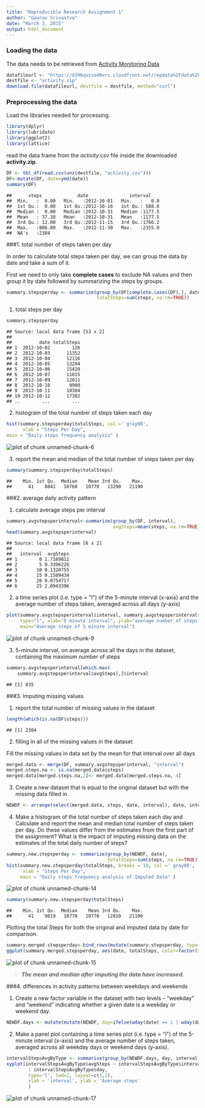 ```yaml
---
title: "Reproducible Research Assignment 1"
author: "Gaurav Srivastva"
date: "March 3, 2015"
output: html_document
---
```


### Loading the data

The data needs to be retrieved from [Activity Monitoring Data](https://d396qusza40orc.cloudfront.net/repdata%2Fdata%2Factivity.zip "Activity Monitoring Data")


```r
datafileurl <- "https://d396qusza40orc.cloudfront.net/repdata%2Fdata%2Factivity.zip"
destfile <- "activity.zip"
download.file(datafileurl, destfile = destfile, method="curl")
```

### Preprocessing the data

Load the libraries needed for processing.


```r
library(dplyr)
library(lubridate)
library(ggplot2)
library(lattice)
```

read the data frame from the *activity.csv* file inside the downloaded **activity.zip**.


```r
DF <- tbl_df(read.csv(unz(destfile, "activity.csv")))
DF<-mutate(DF, date=ymd(date))
summary(DF)
```

```
##      steps             date               interval     
##  Min.   :  0.00   Min.   :2012-10-01   Min.   :   0.0  
##  1st Qu.:  0.00   1st Qu.:2012-10-16   1st Qu.: 588.8  
##  Median :  0.00   Median :2012-10-31   Median :1177.5  
##  Mean   : 37.38   Mean   :2012-10-31   Mean   :1177.5  
##  3rd Qu.: 12.00   3rd Qu.:2012-11-15   3rd Qu.:1766.2  
##  Max.   :806.00   Max.   :2012-11-30   Max.   :2355.0  
##  NA's   :2304
```

###1. total number of steps taken per day

In order to calculate total steps taken per day, we can group the data by date and take a sum of it.

First we need to only take **complete cases** to exclude NA values and then group it by date followed by summarizing the steps by groups.


```r
summary.stepsperday <- summarize(group_by(DF[complete.cases(DF),], date), 
                                 totalSteps=sum(steps, na.rm=TRUE))
```

1. total steps per day


```r
summary.stepsperday
```

```
## Source: local data frame [53 x 2]
## 
##          date totalSteps
## 1  2012-10-02        126
## 2  2012-10-03      11352
## 3  2012-10-04      12116
## 4  2012-10-05      13294
## 5  2012-10-06      15420
## 6  2012-10-07      11015
## 7  2012-10-09      12811
## 8  2012-10-10       9900
## 9  2012-10-11      10304
## 10 2012-10-12      17382
## ..        ...        ...
```

2. histogram of the total number of steps taken each day


```r
hist(summary.stepsperday$totalSteps, col =' gray80',
      xlab = "Steps Per Day",
main = "Daily steps frequency analysis" )
```

![plot of chunk unnamed-chunk-6](figure/unnamed-chunk-6-1.png) 

3. report the mean and median of the total number of steps taken per day


```r
summary(summary.stepsperday$totalSteps)
```

```
##    Min. 1st Qu.  Median    Mean 3rd Qu.    Max. 
##      41    8841   10760   10770   13290   21190
```

###2. average daily activity pattern

1. calculate average steps per interval


```r
summary.avgstepsperinterval<-summarize(group_by(DF, interval), 
                                       avgSteps=mean(steps, na.rm=TRUE))
head(summary.avgstepsperinterval)
```

```
## Source: local data frame [6 x 2]
## 
##   interval  avgSteps
## 1        0 1.7169811
## 2        5 0.3396226
## 3       10 0.1320755
## 4       15 0.1509434
## 5       20 0.0754717
## 6       25 2.0943396
```

2. a time series plot (i.e. type = "l") of the 5-minute interval (x-axis) and the average number of steps taken, averaged across all days (y-axis)


```r
plot(summary.avgstepsperinterval$interval, summary.avgstepsperinterval$avgSteps, 
     type="l", xlab="5 minute interval", ylab="average number of steps", 
     main="Average steps of 5 minute interval")
```

![plot of chunk unnamed-chunk-9](figure/unnamed-chunk-9-1.png) 

3. 5-minute interval, on average across all the days in the dataset, containing the maximum number of steps


```r
summary.avgstepsperinterval[which.max(
    summary.avgstepsperinterval$avgSteps),]$interval
```

```
## [1] 835
```

###3. Imputing missing values

1. report the total number of missing values in the dataset


```r
length(which(is.na(DF$steps)))
```

```
## [1] 2304
```

2. filling in all of the missing values in the dataset

Fill the missing values in data set by the mean for that interval over all days


```r
merged.data <- merge(DF, summary.avgstepsperinterval, "interval")
merged.steps.na <- is.na(merged.data$steps)
merged.data[merged.steps.na,2]<- merged.data[merged.steps.na, 4]
```

3. Create a new dataset that is equal to the original dataset but with the missing data filled in.


```r
NEWDF <- arrange(select(merged.data, steps, date, interval), date, interval)
```

4. Make a histogram of the total number of steps taken each day and Calculate and report the mean and median total number of steps taken per day. Do these values differ from the estimates from the first part of the assignment? What is the impact of imputing missing data on the estimates of the total daily number of steps?


```r
summary.new.stepsperday <- summarize(group_by(NEWDF, date), 
                                     totalSteps=sum(steps, na.rm=TRUE))
hist(summary.new.stepsperday$totalSteps, breaks = 10, col =' gray80',
      xlab = "Steps Per Day",
     main = "Daily steps frequency analysis of Imputed Data" )
```

![plot of chunk unnamed-chunk-14](figure/unnamed-chunk-14-1.png) 

```r
summary(summary.new.stepsperday$totalSteps)
```

```
##    Min. 1st Qu.  Median    Mean 3rd Qu.    Max. 
##      41    9819   10770   10770   12810   21190
```

Plotting the total Steps for both the original and imputed data by date for comparison.


```r
summary.merged.stepsperday<-bind_rows(mutate(summary.stepsperday, type="original"), mutate(summary.new.stepsperday, type="imputed"))
ggplot(summary.merged.stepsperday, aes(date, totalSteps, color=factor(type)))+geom_line()
```

![plot of chunk unnamed-chunk-15](figure/unnamed-chunk-15-1.png) 

> ***The mean and median after imputing the data have increased.*** 

###4. differences in activity patterns between weekdays and weekends

1. Create a new factor variable in the dataset with two levels – “weekday” and “weekend” indicating whether a given date is a weekday or weekend day.


```r
NEWDF.days <- mutate(mutate(NEWDF, day=ifelse(wday(date) == 1 | wday(date)==7, "weekend", "weekday")), day=factor(day))
```

2. Make a panel plot containing a time series plot (i.e. type = "l") of the 5-minute interval (x-axis) and the average number of steps taken, averaged across all weekday days or weekend days (y-axis). 


```r
intervalStepsAvgByType <- summarise(group_by(NEWDF.days, day, interval), avgSteps=mean(steps))
xyplot(intervalStepsAvgByType$avgSteps ~ intervalStepsAvgByType$interval
        | intervalStepsAvgByType$day,
        type='l', lwd=2, layout=c(1,2),
        xlab = 'interval', ylab = 'Average steps'
        )
```

![plot of chunk unnamed-chunk-17](figure/unnamed-chunk-17-1.png) 



